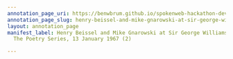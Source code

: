 ```yaml
---
annotation_page_uri: https://benwbrum.github.io/spokenweb-hackathon-development/annotations/henry-beissel-and-mike-gnarowski-at-sir-george-williams-university-the-poetry-series-13-january-1967-2--canvas-1-henry-beissel.json
annotation_page_slug: henry-beissel-and-mike-gnarowski-at-sir-george-williams-university-the-poetry-series-13-january-1967-2--canvas-1-henry-beissel
layout: annotation_page
manifest_label: Henry Beissel and Mike Gnarowski at Sir George Williams University,
  The Poetry Series, 13 January 1967 (2)

---
```

